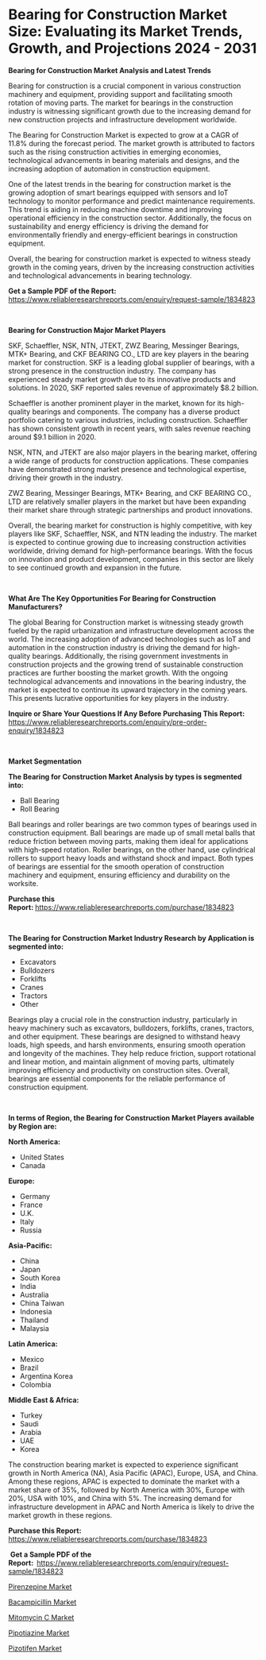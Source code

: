 <p><h1>Bearing for Construction Market Size: Evaluating its Market Trends, Growth, and Projections 2024 - 2031</h1></p><p><strong>Bearing for Construction Market Analysis and Latest Trends</strong></p>
<p><p>Bearing for construction is a crucial component in various construction machinery and equipment, providing support and facilitating smooth rotation of moving parts. The market for bearings in the construction industry is witnessing significant growth due to the increasing demand for new construction projects and infrastructure development worldwide.</p><p>The Bearing for Construction Market is expected to grow at a CAGR of 11.8% during the forecast period. The market growth is attributed to factors such as the rising construction activities in emerging economies, technological advancements in bearing materials and designs, and the increasing adoption of automation in construction equipment.</p><p>One of the latest trends in the bearing for construction market is the growing adoption of smart bearings equipped with sensors and IoT technology to monitor performance and predict maintenance requirements. This trend is aiding in reducing machine downtime and improving operational efficiency in the construction sector. Additionally, the focus on sustainability and energy efficiency is driving the demand for environmentally friendly and energy-efficient bearings in construction equipment.</p><p>Overall, the bearing for construction market is expected to witness steady growth in the coming years, driven by the increasing construction activities and technological advancements in bearing technology.</p></p>
<p><strong>Get a Sample PDF of the Report:&nbsp;</strong> <a href="https://www.reliableresearchreports.com/enquiry/request-sample/1834823">https://www.reliableresearchreports.com/enquiry/request-sample/1834823</a></p>
<p>&nbsp;</p>
<p><strong>Bearing for Construction Major Market Players</strong></p>
<p><p>SKF, Schaeffler, NSK, NTN, JTEKT, ZWZ Bearing, Messinger Bearings, MTK+ Bearing, and CKF BEARING CO., LTD are key players in the bearing market for construction. SKF is a leading global supplier of bearings, with a strong presence in the construction industry. The company has experienced steady market growth due to its innovative products and solutions. In 2020, SKF reported sales revenue of approximately $8.2 billion.</p><p>Schaeffler is another prominent player in the market, known for its high-quality bearings and components. The company has a diverse product portfolio catering to various industries, including construction. Schaeffler has shown consistent growth in recent years, with sales revenue reaching around $9.1 billion in 2020.</p><p>NSK, NTN, and JTEKT are also major players in the bearing market, offering a wide range of products for construction applications. These companies have demonstrated strong market presence and technological expertise, driving their growth in the industry.</p><p>ZWZ Bearing, Messinger Bearings, MTK+ Bearing, and CKF BEARING CO., LTD are relatively smaller players in the market but have been expanding their market share through strategic partnerships and product innovations.</p><p>Overall, the bearing market for construction is highly competitive, with key players like SKF, Schaeffler, NSK, and NTN leading the industry. The market is expected to continue growing due to increasing construction activities worldwide, driving demand for high-performance bearings. With the focus on innovation and product development, companies in this sector are likely to see continued growth and expansion in the future.</p></p>
<p>&nbsp;</p>
<p><strong>What Are The Key Opportunities For Bearing for Construction Manufacturers?</strong></p>
<p><p>The global Bearing for Construction market is witnessing steady growth fueled by the rapid urbanization and infrastructure development across the world. The increasing adoption of advanced technologies such as IoT and automation in the construction industry is driving the demand for high-quality bearings. Additionally, the rising government investments in construction projects and the growing trend of sustainable construction practices are further boosting the market growth. With the ongoing technological advancements and innovations in the bearing industry, the market is expected to continue its upward trajectory in the coming years. This presents lucrative opportunities for key players in the industry.</p></p>
<p><strong>Inquire or Share Your Questions If Any Before Purchasing This Report:</strong> <a href="https://www.reliableresearchreports.com/enquiry/pre-order-enquiry/1834823">https://www.reliableresearchreports.com/enquiry/pre-order-enquiry/1834823</a></p>
<p>&nbsp;</p>
<p><strong>Market Segmentation</strong></p>
<p><strong>The Bearing for Construction Market Analysis by types is segmented into:</strong></p>
<p><ul><li>Ball Bearing</li><li>Roll Bearing</li></ul></p>
<p><p>Ball bearings and roller bearings are two common types of bearings used in construction equipment. Ball bearings are made up of small metal balls that reduce friction between moving parts, making them ideal for applications with high-speed rotation. Roller bearings, on the other hand, use cylindrical rollers to support heavy loads and withstand shock and impact. Both types of bearings are essential for the smooth operation of construction machinery and equipment, ensuring efficiency and durability on the worksite.</p></p>
<p><strong>Purchase this Report:&nbsp;</strong><a href="https://www.reliableresearchreports.com/purchase/1834823">https://www.reliableresearchreports.com/purchase/1834823</a></p>
<p>&nbsp;</p>
<p><strong>The Bearing for Construction Market Industry Research by Application is segmented into:</strong></p>
<p><ul><li>Excavators</li><li>Bulldozers</li><li>Forklifts</li><li>Cranes</li><li>Tractors</li><li>Other</li></ul></p>
<p><p>Bearings play a crucial role in the construction industry, particularly in heavy machinery such as excavators, bulldozers, forklifts, cranes, tractors, and other equipment. These bearings are designed to withstand heavy loads, high speeds, and harsh environments, ensuring smooth operation and longevity of the machines. They help reduce friction, support rotational and linear motion, and maintain alignment of moving parts, ultimately improving efficiency and productivity on construction sites. Overall, bearings are essential components for the reliable performance of construction equipment.</p></p>
<p>&nbsp;</p>
<p><strong>In terms of Region, the Bearing for Construction Market Players available by Region are:</strong></p>
<p>
    <p> <strong> North America: </strong>
        <ul>
            <li>United States</li>
            <li>Canada</li>
        </ul>
        </p> 
    <p> <strong> Europe: </strong>
        <ul>
            <li>Germany</li>
            <li>France</li>
            <li>U.K.</li>
            <li>Italy</li>
            <li>Russia</li>
        </ul>
        </p> 
    <p> <strong> Asia-Pacific: </strong>
        <ul>
            <li>China</li>
            <li>Japan</li>
            <li>South Korea</li>
            <li>India</li>
            <li>Australia</li>
            <li>China Taiwan</li>
            <li>Indonesia</li>
            <li>Thailand</li>
            <li>Malaysia</li>
        </ul>
        </p> 
    <p> <strong> Latin America: </strong>
        <ul>
            <li>Mexico</li>
            <li>Brazil</li>
            <li>Argentina Korea</li>
            <li>Colombia</li>
        </ul>
        </p> 
    <p> <strong> Middle East & Africa: </strong>
        <ul>
            <li>Turkey</li>
            <li>Saudi</li>
            <li>Arabia</li>
            <li>UAE</li>
            <li>Korea</li>
        </ul>
    </p>
    </p>
<p><p>The construction bearing market is expected to experience significant growth in North America (NA), Asia Pacific (APAC), Europe, USA, and China. Among these regions, APAC is expected to dominate the market with a market share of 35%, followed by North America with 30%, Europe with 20%, USA with 10%, and China with 5%. The increasing demand for infrastructure development in APAC and North America is likely to drive the market growth in these regions.</p></p>
<p><strong>Purchase this Report: </strong><a href="https://www.reliableresearchreports.com/purchase/1834823">https://www.reliableresearchreports.com/purchase/1834823</a></p>
<p>&nbsp;<strong>Get a Sample PDF of the Report:&nbsp;&nbsp;</strong><a href="https://www.reliableresearchreports.com/enquiry/request-sample/1834823">https://www.reliableresearchreports.com/enquiry/request-sample/1834823</a></p>
<p><strong></strong></p>
<p><p><a href="https://medium.com/@philliphicks76g/decoding-pirenzepine-market-metrics-market-share-trends-and-growth-patterns-5b5045c15886">Pirenzepine Market</a></p><p><a href="https://medium.com/@philliphicks76g/bacampicillin-market-size-and-market-trends-complete-industry-overview-2024-to-2031-b7c5df3b6e26">Bacampicillin Market</a></p><p><a href="https://medium.com/@jonathanalvarez976/mitomycin-c-market-size-and-market-trends-complete-industry-overview-2024-to-2031-774eab345a09">Mitomycin C Market</a></p><p><a href="https://medium.com/@philliphicks76g/pipotiazine-market-exploring-market-share-market-trends-and-future-growth-f6d8c907ca04">Pipotiazine Market</a></p><p><a href="https://medium.com/@philliphicks76g/pizotifen-market-analysis-its-cagr-market-segmentation-and-global-industry-overview-39a98d285947">Pizotifen Market</a></p></p>